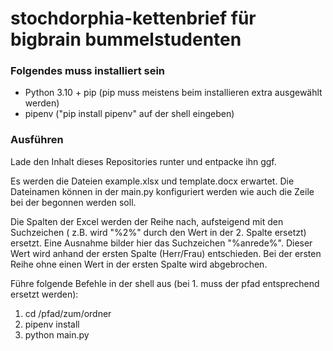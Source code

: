 # stochdorphia-kettenbrief für bigbrain bummelstudenten

### Folgendes muss installiert sein
- Python 3.10 + pip (pip muss meistens beim installieren extra ausgewählt werden)
- pipenv ("pip install pipenv" auf der shell eingeben)

### Ausführen
Lade den Inhalt dieses Repositories runter und entpacke ihn ggf.

Es werden die Dateien example.xlsx und template.docx erwartet.
Die Dateinamen können in der main.py konfiguriert werden wie auch die Zeile bei der begonnen werden soll.

Die Spalten der Excel werden der Reihe nach, aufsteigend mit den Suchzeichen ( z.B. wird "%2%" durch den Wert in der 2. Spalte ersetzt) ersetzt.
Eine Ausnahme bilder hier das Suchzeichen "%anrede%". Dieser Wert wird anhand der ersten Spalte (Herr/Frau) entschieden.
Bei der ersten Reihe ohne einen Wert in der ersten Spalte wird abgebrochen. 

Führe folgende Befehle in der shell aus (bei 1. muss der pfad entsprechend ersetzt werden):
1. cd /pfad/zum/ordner
2. pipenv install
3. python main.py
